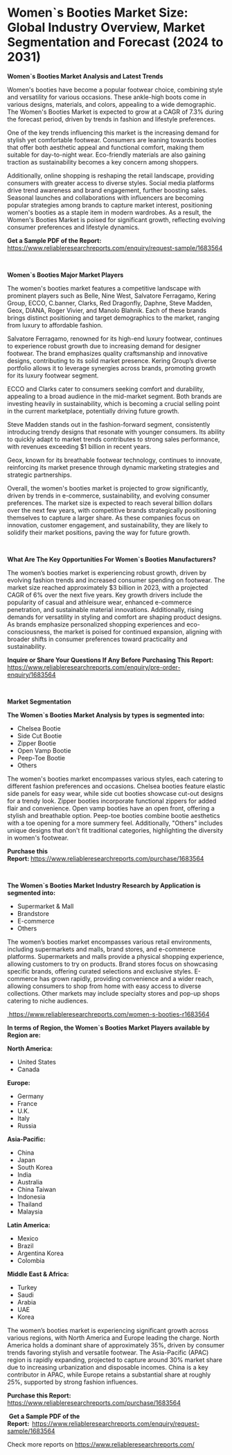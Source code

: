 <p><h1>Women`s Booties Market Size: Global Industry Overview, Market Segmentation and Forecast (2024 to 2031)</h1></p><p><strong>Women`s Booties Market Analysis and Latest Trends</strong></p>
<p><p>Women's booties have become a popular footwear choice, combining style and versatility for various occasions. These ankle-high boots come in various designs, materials, and colors, appealing to a wide demographic. The Women's Booties Market is expected to grow at a CAGR of 7.3% during the forecast period, driven by trends in fashion and lifestyle preferences.</p><p>One of the key trends influencing this market is the increasing demand for stylish yet comfortable footwear. Consumers are leaning towards booties that offer both aesthetic appeal and functional comfort, making them suitable for day-to-night wear. Eco-friendly materials are also gaining traction as sustainability becomes a key concern among shoppers. </p><p>Additionally, online shopping is reshaping the retail landscape, providing consumers with greater access to diverse styles. Social media platforms drive trend awareness and brand engagement, further boosting sales. Seasonal launches and collaborations with influencers are becoming popular strategies among brands to capture market interest, positioning women's booties as a staple item in modern wardrobes. As a result, the Women's Booties Market is poised for significant growth, reflecting evolving consumer preferences and lifestyle dynamics.</p></p>
<p><strong>Get a Sample PDF of the Report:&nbsp;</strong> <a href="https://www.reliableresearchreports.com/enquiry/request-sample/1683564?utm_campaign=38&utm_medium=2&utm_source=Github&utm_content=ia&utm_term=30122024&utm_id=womens-booties">https://www.reliableresearchreports.com/enquiry/request-sample/1683564</a></p>
<p>&nbsp;</p>
<p><strong>Women`s Booties Major Market Players</strong></p>
<p><p>The women's booties market features a competitive landscape with prominent players such as Belle, Nine West, Salvatore Ferragamo, Kering Group, ECCO, C.banner, Clarks, Red Dragonfly, Daphne, Steve Madden, Geox, DIANA, Roger Vivier, and Manolo Blahnik. Each of these brands brings distinct positioning and target demographics to the market, ranging from luxury to affordable fashion.</p><p>Salvatore Ferragamo, renowned for its high-end luxury footwear, continues to experience robust growth due to increasing demand for designer footwear. The brand emphasizes quality craftsmanship and innovative designs, contributing to its solid market presence. Kering Group’s diverse portfolio allows it to leverage synergies across brands, promoting growth for its luxury footwear segment.</p><p>ECCO and Clarks cater to consumers seeking comfort and durability, appealing to a broad audience in the mid-market segment. Both brands are investing heavily in sustainability, which is becoming a crucial selling point in the current marketplace, potentially driving future growth.</p><p>Steve Madden stands out in the fashion-forward segment, consistently introducing trendy designs that resonate with younger consumers. Its ability to quickly adapt to market trends contributes to strong sales performance, with revenues exceeding $1 billion in recent years.</p><p>Geox, known for its breathable footwear technology, continues to innovate, reinforcing its market presence through dynamic marketing strategies and strategic partnerships.</p><p>Overall, the women's booties market is projected to grow significantly, driven by trends in e-commerce, sustainability, and evolving consumer preferences. The market size is expected to reach several billion dollars over the next few years, with competitive brands strategically positioning themselves to capture a larger share. As these companies focus on innovation, customer engagement, and sustainability, they are likely to solidify their market positions, paving the way for future growth.</p></p>
<p>&nbsp;</p>
<p><strong>What Are The Key Opportunities For Women`s Booties Manufacturers?</strong></p>
<p><p>The women’s booties market is experiencing robust growth, driven by evolving fashion trends and increased consumer spending on footwear. The market size reached approximately $3 billion in 2023, with a projected CAGR of 6% over the next five years. Key growth drivers include the popularity of casual and athleisure wear, enhanced e-commerce penetration, and sustainable material innovations. Additionally, rising demands for versatility in styling and comfort are shaping product designs. As brands emphasize personalized shopping experiences and eco-consciousness, the market is poised for continued expansion, aligning with broader shifts in consumer preferences toward practicality and sustainability.</p></p>
<p><strong>Inquire or Share Your Questions If Any Before Purchasing This Report:</strong> <a href="https://www.reliableresearchreports.com/enquiry/pre-order-enquiry/1683564?utm_campaign=38&utm_medium=2&utm_source=Github&utm_content=ia&utm_term=30122024&utm_id=womens-booties">https://www.reliableresearchreports.com/enquiry/pre-order-enquiry/1683564</a></p>
<p>&nbsp;</p>
<p><strong>Market Segmentation</strong></p>
<p><strong>The Women`s Booties Market Analysis by types is segmented into:</strong></p>
<p><ul><li>Chelsea Bootie</li><li>Side Cut Bootie</li><li>Zipper Bootie</li><li>Open Vamp Bootie</li><li>Peep-Toe Bootie</li><li>Others</li></ul></p>
<p><p>The women's booties market encompasses various styles, each catering to different fashion preferences and occasions. Chelsea booties feature elastic side panels for easy wear, while side cut booties showcase cut-out designs for a trendy look. Zipper booties incorporate functional zippers for added flair and convenience. Open vamp booties have an open front, offering a stylish and breathable option. Peep-toe booties combine bootie aesthetics with a toe opening for a more summery feel. Additionally, "Others" includes unique designs that don't fit traditional categories, highlighting the diversity in women's footwear.</p></p>
<p><strong>Purchase this Report:&nbsp;</strong><a href="https://www.reliableresearchreports.com/purchase/1683564?utm_campaign=38&utm_medium=2&utm_source=Github&utm_content=ia&utm_term=30122024&utm_id=womens-booties">https://www.reliableresearchreports.com/purchase/1683564</a></p>
<p>&nbsp;</p>
<p><strong>The Women`s Booties Market Industry Research by Application is segmented into:</strong></p>
<p><ul><li>Supermarket & Mall</li><li>Brandstore</li><li>E-commerce</li><li>Others</li></ul></p>
<p><p>The women’s booties market encompasses various retail environments, including supermarkets and malls, brand stores, and e-commerce platforms. Supermarkets and malls provide a physical shopping experience, allowing customers to try on products. Brand stores focus on showcasing specific brands, offering curated selections and exclusive styles. E-commerce has grown rapidly, providing convenience and a wider reach, allowing consumers to shop from home with easy access to diverse collections. Other markets may include specialty stores and pop-up shops catering to niche audiences.</p></p>
<p><a href="https://www.reliableresearchreports.com/women-s-booties-r1683564?utm_campaign=38&utm_medium=2&utm_source=Github&utm_content=ia&utm_term=30122024&utm_id=womens-booties">&nbsp;https://www.reliableresearchreports.com/women-s-booties-r1683564</a></p>
<p><strong>In terms of Region, the Women`s Booties Market Players available by Region are:</strong></p>
<p>
    <p> <strong> North America: </strong>
        <ul>
            <li>United States</li>
            <li>Canada</li>
        </ul>
        </p> 
    <p> <strong> Europe: </strong>
        <ul>
            <li>Germany</li>
            <li>France</li>
            <li>U.K.</li>
            <li>Italy</li>
            <li>Russia</li>
        </ul>
        </p> 
    <p> <strong> Asia-Pacific: </strong>
        <ul>
            <li>China</li>
            <li>Japan</li>
            <li>South Korea</li>
            <li>India</li>
            <li>Australia</li>
            <li>China Taiwan</li>
            <li>Indonesia</li>
            <li>Thailand</li>
            <li>Malaysia</li>
        </ul>
        </p> 
    <p> <strong> Latin America: </strong>
        <ul>
            <li>Mexico</li>
            <li>Brazil</li>
            <li>Argentina Korea</li>
            <li>Colombia</li>
        </ul>
        </p> 
    <p> <strong> Middle East & Africa: </strong>
        <ul>
            <li>Turkey</li>
            <li>Saudi</li>
            <li>Arabia</li>
            <li>UAE</li>
            <li>Korea</li>
        </ul>
    </p>
    </p>
<p><p>The women’s booties market is experiencing significant growth across various regions, with North America and Europe leading the charge. North America holds a dominant share of approximately 35%, driven by consumer trends favoring stylish and versatile footwear. The Asia-Pacific (APAC) region is rapidly expanding, projected to capture around 30% market share due to increasing urbanization and disposable incomes. China is a key contributor in APAC, while Europe retains a substantial share at roughly 25%, supported by strong fashion influences.</p></p>
<p><strong>Purchase this Report: </strong><a href="https://www.reliableresearchreports.com/purchase/1683564?utm_campaign=38&utm_medium=2&utm_source=Github&utm_content=ia&utm_term=30122024&utm_id=womens-booties">https://www.reliableresearchreports.com/purchase/1683564</a></p>
<p>&nbsp;<strong>Get a Sample PDF of the Report:&nbsp;&nbsp;</strong><a href="https://www.reliableresearchreports.com/enquiry/request-sample/1683564?utm_campaign=38&utm_medium=2&utm_source=Github&utm_content=ia&utm_term=30122024&utm_id=womens-booties">https://www.reliableresearchreports.com/enquiry/request-sample/1683564</a></p>
<p><strong></strong></p>
<p>Check more reports on <a href="https://www.reliableresearchreports.com/?utm_campaign=38&utm_medium=2&utm_source=Github&utm_content=ia&utm_term=30122024&utm_id=womens-booties">https://www.reliableresearchreports.com/</a></p>